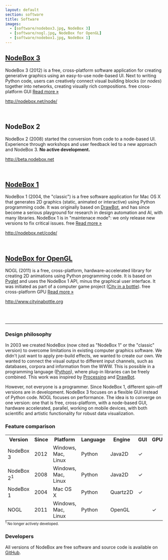 ```yaml
---
layout: default
section: software
title: Software
images:
  - [software/nodebox3.jpg, NodeBox 3]
  - [software/nogl.jpg, NodeBox for OpenGL]
  - [software/nodebox1.jpg, NodeBox 1]
---
```


<h2><a href="nodebox-3.html">NodeBox 3</a></h2>

NodeBox 3 (2012) is a free, cross-platform software application for creating generative graphics using an easy-to-use node-based UI. Next to writing Python code, users can creatively connect visual building blocks (or <em>nodes</em>) together into networks, creating visually rich compositions. 
<span class="tag-feature">free</span> <span class="tag-feature">cross-platform</span> <span class="tag-feature">GUI</span>
[Read more &raquo;][nodebox3]
<p><a class="homepage" href="http://nodebox.net/node/">http://nodebox.net/node/</a></p><br>

<h2>NodeBox 2</h2>

NodeBox 2 (2008) started the conversion from code to a node-based UI. Experience through workshops and user feedback led to a new approach and NodeBox 3. **No active development.** 
<p><a class="homepage" href="http://beta.nodebox.net">http://beta.nodebox.net</a></p><br>

<h2><a href="nodebox-1.html">NodeBox 1</a></h2>

NodeBox 1 (2004, the "classic") is a free software application for Mac OS X that generates 2D graphics (static, animated or interactive) using Python programming code. It was originally based on <a href="http://www.drawbot.com" class="tag-software">DrawBot</a>, and has since become a serious playground for research in design automation and AI, with many libraries. NodeBox 1 is in "maintenace mode": we only release new versions to fix critical issues. 
<span class="tag-feature">free</span>
[Read more &raquo;][nodebox1]
<p><a class="homepage" href="http://nodebox.net/code/">http://nodebox.net/code/</a></p><br>

<h2><a href="nodebox-opengl.html">NodeBox for OpenGL</a></h2>

NOGL (2011) is a free, cross-platform, hardware-accelerated library for creating 2D animations using Python programming code. It is based on <a href="http://www.pyglet.org" class="tag-software">Pyglet</a> and uses the NodeBox 1 API, minus the graphical user interface. It was initiated as part of a computer game project (<a href="../projects/city-in-a-bottle.html" class="tag-project">City in a bottle</a>). 
<span class="tag-feature">free</span> <span class="tag-feature">cross-platform</span> <span class="tag-feature">GPU</span>
[Read more &raquo;][nogl]
<p><a class="homepage" href="http://www.cityinabottle.org">http://www.cityinabottle.org</a></p><br>

<br>
<hr>

<h3>Design philosophy</h3>
In 2003 we created NodeBox (now cited as "NodeBox 1" or the "classic" version) to overcome limitations in existing computer graphics software. We didn't just want to apply pre-build effects, we wanted to create our own. We wanted to connect the visual output to different input channels, such as databases, corpora and information from the WWW. This is possible in a programming language (<a href="http://www.python.org" class="tag-software">Python</a>), where plug-in libraries can be freely combined. This work was inspired by <a href="http://www.processing.org" class="tag-software">Processing</a> and <a href="http://www.drawbot.com" class="tag-software">DrawBot</a>. 

However, not everyone is a programmer. Since NodeBox 1, different spin-off versions are in development. NodeBox 3 focuses on a flexible GUI instead of Python code. NOGL focuses on performance. The idea is to converge on one version: one that is free, cross-platform, with a node-based GUI, hardware accelerated, parallel, working on mobile devices, with both scientific and artistic functionality for robust data visualization.

<h3>Feature comparison</h3>
<table style="margin-bottom:0;">
	<tr>
		<th>Version</th>
		<th>Since</th>
		<th>Platform</th>
		<th>Language</th>
		<th>Engine</th>
		<th>GUI</th>
		<th>GPU</th>
		<th>PDF</th>
		<th>PNG</th>
		<th>MOV</th>
	</tr>
	<tr>
		<td data-title="Version">NodeBox 3</td>
		<td data-title="Since">2012</td>
		<td data-title="Platform">Windows, Mac, Linux</td>
		<td data-title="Language">Python</td>
		<td data-title="Engine">Java2D</td>
		<td data-title="GUI">✓</td>
		<td data-title="GPU"></td>
		<td data-title="PDF">✓</td>
		<td data-title="PNG">✓</td>
		<td data-title="MOV">✓</td>
	</tr>
	<tr>
		<td data-title="Version">NodeBox 2<sup>1</sup></td>
		<td data-title="Since">2008</td>
		<td data-title="Platform">Windows, Mac, Linux</td>
		<td data-title="Language">Python</td>
		<td data-title="Engine">Java2D</td>
		<td data-title="GUI">✓</td>
		<td data-title="GPU"></td>
		<td data-title="PDF">✓</td>
		<td data-title="PNG">✓</td>
		<td data-title="MOV">✓</td>
	</tr>
	<tr>
		<td data-title="Version">NodeBox 1</td>
		<td data-title="Since">2004</td>
		<td data-title="Platform">Mac OS X</td>
		<td data-title="Language">Python</td>
		<td data-title="Engine">Quartz2D</td>
		<td data-title="GUI">✓</td>
		<td data-title="GPU"></td>
		<td data-title="PDF">✓</td>
		<td data-title="PNG">✓</td>
		<td data-title="MOV">✓</td>
	</tr>
	<tr>
		<td data-title="Version">NOGL</td>
		<td data-title="Since">2011</td>
		<td data-title="Platform">Windows, Mac, Linux</td>
		<td data-title="Language">Python</td>
		<td data-title="Engine">OpenGL</td>
		<td data-title="GUI"></td>
		<td data-title="GPU">✓</td>
		<td data-title="PDF"></td>
		<td data-title="PNG">✓</td>
		<td data-title="MOV"></td>
	</tr>
</table>
<small><sup>1</sup> No longer actively developed.</small>

<h3>Developers</h3>

All versions of NodeBox are free software and source code is available on [GitHub](https://github.com/nodebox).

[nodebox1]: /software/nodebox-1.html
[nodebox3]: /software/nodebox-3.html
[nogl]: /software/nodebox-opengl.html
